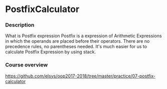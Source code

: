 # PostfixCalculator

### Description
What is Postfix expression
Postfix is a expression of Arithmetic Expressions in which the operands are placed before their operators. There are no precedence rules, no parentheses needed. It's much easier for us to calculate Postfix Expression by using stack.

### Course overview
https://github.com/elsys/oop2017-2018/tree/master/practice/07-postfix-calculator
